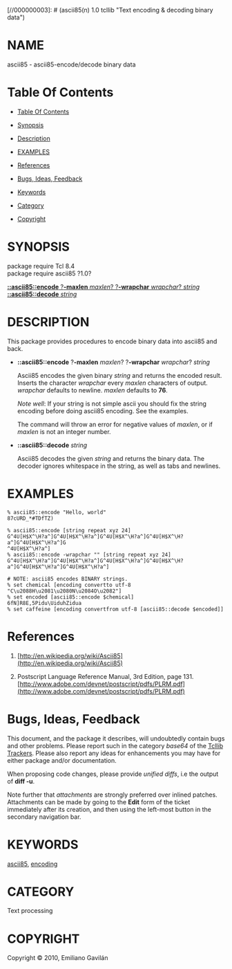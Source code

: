 
[//000000001]: # (ascii85 - Text encoding & decoding binary data)
[//000000002]: # (Generated from file 'ascii85.man' by tcllib/doctools with format 'markdown')
[//000000003]: # (ascii85(n) 1.0 tcllib "Text encoding & decoding binary data")

# NAME

ascii85 - ascii85-encode/decode binary data

# <a name='toc'></a>Table Of Contents

  -  [Table Of Contents](#toc)

  -  [Synopsis](#synopsis)

  -  [Description](#section1)

  -  [EXAMPLES](#section2)

  -  [References](#section3)

  -  [Bugs, Ideas, Feedback](#section4)

  -  [Keywords](#keywords)

  -  [Category](#category)

  -  [Copyright](#copyright)

# <a name='synopsis'></a>SYNOPSIS

package require Tcl 8.4  
package require ascii85 ?1.0?  

[__::ascii85::encode__ ?__-maxlen__ *maxlen*? ?__-wrapchar__ *wrapchar*? *string*](#1)  
[__::ascii85::decode__ *string*](#2)  

# <a name='description'></a>DESCRIPTION

This package provides procedures to encode binary data into ascii85 and back.

  - <a name='1'></a>__::ascii85::encode__ ?__-maxlen__ *maxlen*? ?__-wrapchar__ *wrapchar*? *string*

    Ascii85 encodes the given binary *string* and returns the encoded result.
    Inserts the character *wrapchar* every *maxlen* characters of output.
    *wrapchar* defaults to newline. *maxlen* defaults to __76__.

    *Note well*: If your string is not simple ascii you should fix the string
    encoding before doing ascii85 encoding. See the examples.

    The command will throw an error for negative values of *maxlen*, or if
    *maxlen* is not an integer number.

  - <a name='2'></a>__::ascii85::decode__ *string*

    Ascii85 decodes the given *string* and returns the binary data. The decoder
    ignores whitespace in the string, as well as tabs and newlines.

# <a name='section2'></a>EXAMPLES

    % ascii85::encode "Hello, world"
    87cURD_*#TDfTZ)

    % ascii85::encode [string repeat xyz 24]
    G^4U[H$X^\H?a^]G^4U[H$X^\H?a^]G^4U[H$X^\H?a^]G^4U[H$X^\H?a^]G^4U[H$X^\H?a^]G
    ^4U[H$X^\H?a^]
    % ascii85::encode -wrapchar "" [string repeat xyz 24]
    G^4U[H$X^\H?a^]G^4U[H$X^\H?a^]G^4U[H$X^\H?a^]G^4U[H$X^\H?a^]G^4U[H$X^\H?a^]G^4U[H$X^\H?a^]

    # NOTE: ascii85 encodes BINARY strings.
    % set chemical [encoding convertto utf-8 "C\u2088H\u2081\u2080N\u2084O\u2082"]
    % set encoded [ascii85::encode $chemical]
    6fN]R8E,5Pidu\UiduhZidua
    % set caffeine [encoding convertfrom utf-8 [ascii85::decode $encoded]]

# <a name='section3'></a>References

  1. [http://en.wikipedia.org/wiki/Ascii85](http://en.wikipedia.org/wiki/Ascii85)

  1. Postscript Language Reference Manual, 3rd Edition, page 131.
     [http://www.adobe.com/devnet/postscript/pdfs/PLRM.pdf](http://www.adobe.com/devnet/postscript/pdfs/PLRM.pdf)

# <a name='section4'></a>Bugs, Ideas, Feedback

This document, and the package it describes, will undoubtedly contain bugs and
other problems. Please report such in the category *base64* of the [Tcllib
Trackers](http://core.tcl.tk/tcllib/reportlist). Please also report any ideas
for enhancements you may have for either package and/or documentation.

When proposing code changes, please provide *unified diffs*, i.e the output of
__diff -u__.

Note further that *attachments* are strongly preferred over inlined patches.
Attachments can be made by going to the __Edit__ form of the ticket immediately
after its creation, and then using the left-most button in the secondary
navigation bar.

# <a name='keywords'></a>KEYWORDS

[ascii85](../../../../index.md#ascii85),
[encoding](../../../../index.md#encoding)

# <a name='category'></a>CATEGORY

Text processing

# <a name='copyright'></a>COPYRIGHT

Copyright &copy; 2010, Emiliano Gavilán
